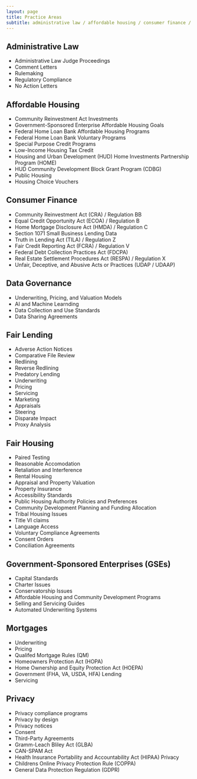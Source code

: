 ```yaml
---
layout: page
title: Practice Areas
subtitle: administrative law / affordable housing / consumer finance / data governance / fair lending / fair housing / GSEs / mortgages / privacy
---
```


## Administrative Law
* Administrative Law Judge Proceedings
* Comment Letters
* Rulemaking
* Regulatory Compliance
* No Action Letters

## Affordable Housing

* Community Reinvestment Act Investments
* Government-Sponsored Enterprise Affordable Housing Goals
* Federal Home Loan Bank Affordable Housing Programs
* Federal Home Loan Bank Voluntary Programs
* Special Purpose Credit Programs
* Low-Income Housing Tax Credit
* Housing and Urban Development (HUD) Home Investments Partnership Program (HOME)
* HUD Community Development Block Grant Program (CDBG)
* Public Housing
* Housing Choice Vouchers

## Consumer Finance
* Community Reinvestment Act (CRA) / Regulation BB
* Equal Credit Opportunity Act (ECOA) / Regulation B
* Home Mortgage Disclosure Act (HMDA) / Regulation C
* Section 1071 Small Business Lending Data
* Truth in Lending Act (TILA) / Regulation Z
* Fair Credit Reporting Act (FCRA) / Regulation V
* Federal Debt Collection Practices Act (FDCPA)
* Real Estate Settlement Procedures Act (RESPA) / Regulation X
* Unfair, Deceptive, and Abusive Acts or Practices (UDAP / UDAAP)

## Data Governance
* Underwriting, Pricing, and Valuation Models
* AI and Machine Learnding
* Data Collection and Use Standards
* Data Sharing Agreements

## Fair Lending
* Adverse Action Notices
* Comparative File Review
* Redlining
* Reverse Redlining
* Predatory Lending
* Underwriting
* Pricing
* Servicing
* Marketing
* Appraisals
* Steering
* Disparate Impact
* Proxy Analysis

## Fair Housing
* Paired Testing
* Reasonable Accomodation
* Retaliation and Interference
* Rental Housing
* Appraisal and Property Valuation
* Property Insurance
* Accessibility Standards
* Public Housing Authority Policies and Preferences
* Community Development Planning and Funding Allocation
* Tribal Housing Issues
* Title VI claims
* Language Access
* Voluntary Compliance Agreements
* Consent Orders
* Conciliation Agreements

## Government-Sponsored Enterprises (GSEs)
* Capital Standards
* Charter Issues
* Conservatorship Issues
* Affordable Housing and Community Development Programs
* Selling and Servicing Guides
* Automated Underwriting Systems

## Mortgages
* Underwriting
* Pricing
* Qualifed Mortgage Rules (QM)
* Homeowners Protection Act (HOPA)
* Home Ownership and Equity Protection Act (HOEPA)
* Government (FHA, VA, USDA, HFA) Lending
* Servicing

## Privacy
* Privacy compliance programs
* Privacy by design
* Privacy notices
* Consent
* Third-Party Agreements
* Gramm-Leach Bliley Act (GLBA)
* CAN-SPAM Act
* Health Insurance Portability and Accountability Act (HIPAA) Privacy
* Childrens Online Privacy Protection Rule (COPPA)
* General Data Protection Regulation (GDPR)
